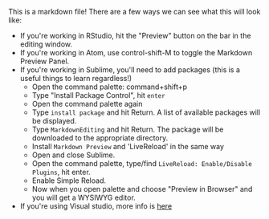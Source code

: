 This is a markdown file! There are a few ways we can see what this will look like: 

- If you're working in RStudio, hit the "Preview" button on the bar in the editing window.
- If you're working in Atom, use control-shift-M to toggle the Markdown Preview Panel.
- If you're working in Sublime, you'll need to add packages (this is a useful things to learn regardless!) 
    + Open the command palette: command+shift+p
    + Type "Install Package Control", hit `enter`
    + Open the command palette again
    + Type `install package` and hit Return. A list of available packages will be displayed.
    + Type `MarkdownEditing` and hit Return. The package will be downloaded to the appropriate directory.
    + Install `Markdown Preview` and 'LiveReload' in the same way
    + Open and close Sublime. 
    + Open the command palette, type/find `LiveReload: Enable/Disable Plugins`, hit enter. 
    + Enable Simple Reload.
    + Now when you open palette and choose "Preview in Browser" and you will get a WYSIWYG editor.
- If you're using Visual studio, more info is [here](https://code.visualstudio.com/docs/languages/markdown)
